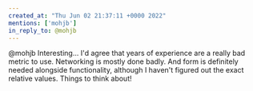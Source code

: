 ```yaml
---
created_at: "Thu Jun 02 21:37:11 +0000 2022"
mentions: ['mohjb']
in_reply_to: @mohjb
---
```


@mohjb Interesting... I'd agree that years of experience are a really bad metric to use. Networking is mostly done badly. And form is definitely needed alongside functionality, although I haven't figured out the exact relative values. Things to think about!